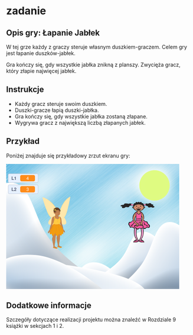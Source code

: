 # zadanie

## Opis gry: Łapanie Jabłek

W tej grze każdy z graczy steruje własnym duszkiem-graczem. Celem gry jest łapanie duszków-jabłek.

Gra kończy się, gdy wszystkie jabłka znikną z planszy. Zwycięża gracz, który złapie najwięcej jabłek.

## Instrukcje

- Każdy gracz steruje swoim duszkiem.
- Duszki-gracze łapią duszki-jabłka.
- Gra kończy się, gdy wszystkie jabłka zostaną złapane.
- Wygrywa gracz z największą liczbą złapanych jabłek.

## Przykład

Poniżej znajduje się przykładowy zrzut ekranu gry:

![Zrzut ekranu gry](zrzut_gry.png)

## Dodatkowe informacje

Szczegóły dotyczące realizacji projektu można znaleźć w Rozdziale 9 książki w sekcjach 1 i 2.
